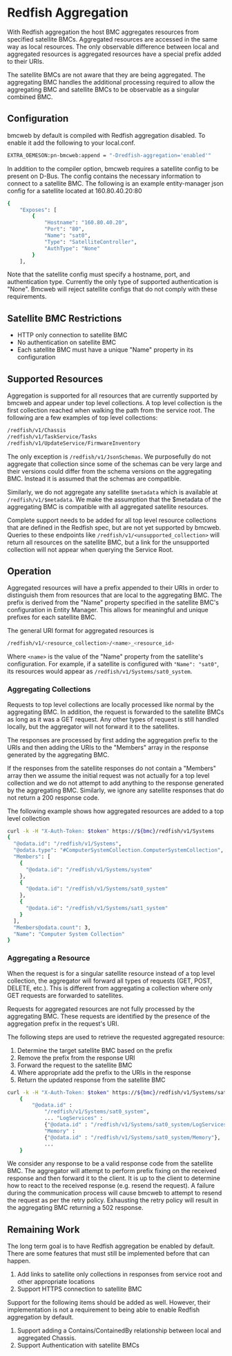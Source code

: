 # Redfish Aggregation

With Redfish aggregation the host BMC aggregates resources from specified
satellite BMCs. Aggregated resources are accessed in the same way as local
resources. The only observable difference between local and aggregated resources
is aggregated resources have a special prefix added to their URIs.

The satellite BMCs are not aware that they are being aggregated. The aggregating
BMC handles the additional processing required to allow the aggregating BMC and
satellite BMCs to be observable as a singular combined BMC.

## Configuration

bmcweb by default is compiled with Redfish aggregation disabled. To enable it
add the following to your local.conf.

```bash
EXTRA_OEMESON:pn-bmcweb:append = "-Dredfish-aggregation='enabled'"
```

In addition to the compiler option, bmcweb requires a satellite config to be
present on D-Bus. The config contains the necessary information to connect to a
satellite BMC. The following is an example entity-manager json config for a
satellite located at 160.80.40.20:80

```bash
{
    "Exposes": [
        {
            "Hostname": "160.80.40.20",
            "Port": "80",
            "Name": "sat0",
            "Type": "SatelliteController",
            "AuthType": "None"
        }
    ],
```

Note that the satellite config must specify a hostname, port, and authentication
type. Currently the only type of supported authentication is "None". Bmcweb will
reject satellite configs that do not comply with these requirements.

## Satellite BMC Restrictions

- HTTP only connection to satellite BMC
- No authentication on satellite BMC
- Each satellite BMC must have a unique "Name" property in its configuration

## Supported Resources

Aggregation is supported for all resources that are currently supported by
bmcweb and appear under top level collections. A top level collection is the
first collection reached when walking the path from the service root. The
following are a few examples of top level collections:

```bash
/redfish/v1/Chassis
/redfish/v1/TaskService/Tasks
/redfish/v1/UpdateService/FirmwareInventory

```

The only exception is `/redfish/v1/JsonSchemas`. We purposefully do not
aggregate that collection since some of the schemas can be very large and their
versions could differ from the schema versions on the aggregating BMC. Instead
it is assumed that the schemas are compatible.

Similarly, we do not aggregate any satellite `$metadata` which is available at
`/redfish/v1/$metadata`. We make the assumption that the $metadata of the
aggregating BMC is compatible with all aggregated satellite resources.

Complete support needs to be added for all top level resource collections that
are defined in the Redfish spec, but are not yet supported by bmcweb. Queries to
these endpoints like `/redfish/v1/<unsupported_collection>` will return all
resources on the satellite BMC, but a link for the unsupported collection will
not appear when querying the Service Root.

## Operation

Aggregated resources will have a prefix appended to their URIs in order to
distinguish them from resources that are local to the aggregating BMC. The
prefix is derived from the "Name" property specified in the satellite BMC's
configuration in Entity Manager. This allows for meaningful and unique prefixes
for each satellite BMC.

The general URI format for aggregated resources is

```bash
/redfish/v1/<resource_collection>/<name>_<resource_id>
```

Where `<name>` is the value of the "Name" property from the satellite's
configuration. For example, if a satellite is configured with `"Name": "sat0"`,
its resources would appear as `/redfish/v1/Systems/sat0_system`.

### Aggregating Collections

Requests to top level collections are locally processed like normal by the
aggregating BMC. In addition, the request is forwarded to the satellite BMCs as
long as it was a GET request. Any other types of request is still handled
locally, but the aggregator will not forward it to the satellites.

The responses are processed by first adding the aggregation prefix to the URIs
and then adding the URIs to the "Members" array in the response generated by the
aggregating BMC.

If the responses from the satellite responses do not contain a "Members" array
then we assume the initial request was not actually for a top level collection
and we do not attempt to add anything to the response generated by the
aggregating BMC. Similarly, we ignore any satellite responses that do not return
a 200 response code.

The following example shows how aggregated resources are added to a top level
collection

```bash
curl -k -H "X-Auth-Token: $token" https://${bmc}/redfish/v1/Systems
{
  "@odata.id": "/redfish/v1/Systems",
  "@odata.type": "#ComputerSystemCollection.ComputerSystemCollection",
  "Members": [
    {
      "@odata.id": "/redfish/v1/Systems/system"
    },
    {
      "@odata.id": "/redfish/v1/Systems/sat0_system"
    },
    {
      "@odata.id": "/redfish/v1/Systems/sat1_system"
    }
  ],
  "Members@odata.count": 3,
  "Name": "Computer System Collection"
}
```

### Aggregating a Resource

When the request is for a singular satellite resource instead of a top level
collection, the aggregator will forward all types of requests (GET, POST,
DELETE, etc.). This is different from aggregating a collection where only GET
requests are forwarded to satellites.

Requests for aggregated resources are not fully processed by the aggregating
BMC. These requests are identified by the presence of the aggregation prefix in
the request's URI.

The following steps are used to retrieve the requested aggregated resource:

1. Determine the target satellite BMC based on the prefix
2. Remove the prefix from the response URI
3. Forward the request to the satellite BMC
4. Where appropriate add the prefix to the URIs in the response
5. Return the updated response from the satellite BMC

```bash
curl -k -H "X-Auth-Token: $token" https://${bmc}/redfish/v1/Systems/sat0_system
    {
        "@odata.id" :
            "/redfish/v1/Systems/sat0_system",
            ... "LogServices" :
            {"@odata.id" : "/redfish/v1/Systems/sat0_system/LogServices"},
            "Memory" :
            {"@odata.id" : "/redfish/v1/Systems/sat0_system/Memory"},
            ...
    }
```

We consider any response to be a valid response code from the satellite BMC. The
aggregator will attempt to perform prefix fixing on the received response and
then forward it to the client. It is up to the client to determine how to react
to the received response (e.g. resend the request). A failure during the
communication process will cause bmcweb to attempt to resend the request as per
the retry policy. Exhausting the retry policy will result in the aggregating BMC
returning a 502 response.

## Remaining Work

The long term goal is to have Redfish aggregation be enabled by default. There
are some features that must still be implemented before that can happen.

1. Add links to satellite only collections in responses from service root and
   other appropriate locations
2. Support HTTPS connection to satellite BMC

Support for the following items should be added as well. However, their
implementation is not a requirement to being able to enable Redfish aggregation
by default.

1. Support adding a Contains/ContainedBy relationship between local and
   aggregated Chassis.
2. Support Authentication with satellite BMCs
